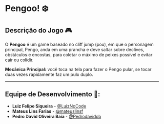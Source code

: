 # Pengoo! ❄️

## Descrição do Jogo 🎮

O **Pengoo** é um game baseado no cliff jump (pou), em que o personagem principal, Pengo, anda em uma prancha e deve saltar sobre declives, obstáculos e  encostas, para coletar o máximo de peixes possível e evitar cair ou colidir.

**Mecânica  Principal:** você toca na tela para fazer o Pengo pular, se tocar duas vezes rapidamente faz um pulo duplo.

---

## Equipe de Desenvolvimento 👥: 

* **Luiz Felipe Siqueira** - [@LuizNoCode](https://github.com/LuizNoCode)
* **Mateus Lins Farias** - [@mateuslinsf](https://github.com/mateuslinsf)
* **Pedro David Oliveira Baia** - [@Pedrodavidob](https://github.com/Pedrodavidob)
